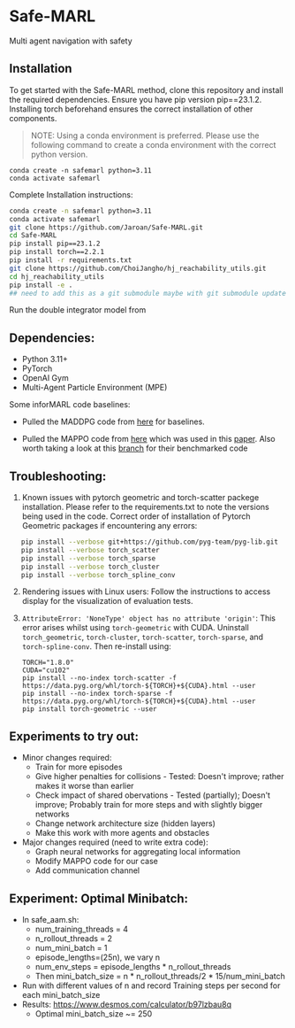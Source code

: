 # Safe-MARL
Multi agent navigation with safety

## Installation

To get started with the Safe-MARL method, clone this repository and install the required dependencies. Ensure you have pip version pip==23.1.2. Installing torch beforehand ensures the correct installation of other components.

> NOTE: Using a conda environment is preferred. Please use the following command to create a conda environment with the correct python version.

```
conda create -n safemarl python=3.11
conda activate safemarl
```

Complete Installation instructions:

```bash
conda create -n safemarl python=3.11
conda activate safemarl
git clone https://github.com/Jaroan/Safe-MARL.git
cd Safe-MARL
pip install pip==23.1.2
pip install torch==2.2.1
pip install -r requirements.txt
git clone https://github.com/ChoiJangho/hj_reachability_utils.git
cd hj_reachability_utils
pip install -e .
## need to add this as a git submodule maybe with git submodule update --init --recursive
```
Run the double integrator model from 

## Dependencies:

- Python 3.11+
- PyTorch
- OpenAI Gym
- Multi-Agent Particle Environment (MPE)


Some inforMARL code baselines:
* Pulled the MADDPG code from [here](https://github.com/shariqiqbal2810/maddpg-pytorch) for baselines.

* Pulled the MAPPO code from [here](https://github.com/marlbenchmark/on-policy) which was used in this [paper](https://arxiv.org/abs/2103.01955). Also worth taking a look at this [branch](https://github.com/marlbenchmark/on-policy/tree/222626ebef82adbb809adbc011923cf837dd6e89) for their benchmarked code


## Troubleshooting:

1. Known issues with pytorch geometric and torch-scatter packege installation. Please refer to the requirements.txt to note the versions being used in the code.
 Correct order of installation of Pytorch Geometric packages if encountering any errors:
 ```bash
    pip install --verbose git+https://github.com/pyg-team/pyg-lib.git
    pip install --verbose torch_scatter
    pip install --verbose torch_sparse
    pip install --verbose torch_cluster
    pip install --verbose torch_spline_conv
```
2. Rendering issues with Linux users: Follow the instructions to access display for the visualization of evaluation tests.

3. `AttributeError: 'NoneType' object has no attribute 'origin'`: This error arises whilst using `torch-geometric` with CUDA. Uninstall `torch_geometric`, `torch-cluster`, `torch-scatter`, `torch-sparse`, and `torch-spline-conv`. Then re-install using:
    ```
    TORCH="1.8.0"
    CUDA="cu102"
    pip install --no-index torch-scatter -f https://data.pyg.org/whl/torch-${TORCH}+${CUDA}.html --user
    pip install --no-index torch-sparse -f https://data.pyg.org/whl/torch-${TORCH}+${CUDA}.html --user
    pip install torch-geometric --user
    ```



## Experiments to try out:
* Minor changes required:
    * Train for more episodes
    * Give higher penalties for collisions - Tested: Doesn't improve; rather makes it worse than earlier
    * Check impact of shared obervations - Tested (partially); Doesn't improve; Probably train for more steps and with slightly bigger networks 
    * Change network architecture size (hidden layers)
    * Make this work with more agents and obstacles
* Major changes required (need to write extra code):
    * Graph neural networks for aggregating local information
    * Modify MAPPO code for our case
    * Add communication channel

## Experiment: Optimal Minibatch:
* In safe_aam.sh:
    * num_training_threads = 4
    * n_rollout_threads = 2
    * num_mini_batch = 1
    * episode_lengths=(25n), we vary n
    * num_env_steps = episode_lengths * n_rollout_threads
    * Then mini_batch_size = n * n_rollout_threads/2 * 15/num_mini_batch
* Run with different values of n and record Training steps per second for each mini_batch_size
* Results: https://www.desmos.com/calculator/b97lzbau8q
    * Optimal mini_batch_size ~= 250